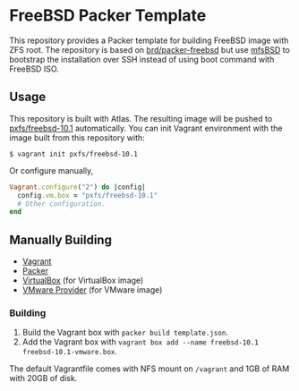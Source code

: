 FreeBSD Packer Template
=======================

This repository provides a Packer template for building FreeBSD image with ZFS root. The repository is based on [brd/packer-freebsd](https://github.com/brd/packer-freebsd) but use [mfsBSD](http://mfsbsd.vx.sk/) to bootstrap the installation over SSH instead of using boot command with FreeBSD ISO.

## Usage

This repository is built with Atlas. The resulting image will be pushed to [pxfs/freebsd-10.1](https://vagrantcloud.com/pxfs/boxes/freebsd-10.1) automatically. You can init Vagrant environment with the image built from this repository with:

```shell
$ vagrant init pxfs/freebsd-10.1
```

Or configure manually,

```ruby
Vagrant.configure("2") do |config|
  config.vm.box = "pxfs/freebsd-10.1"
  # Other configuration.
end
```

## Manually Building

* [Vagrant](https://www.vagrantup.com/)
* [Packer](https://www.packer.io/)
* [VirtualBox](https://www.virtualbox.org/) (for VirtualBox image)
* [VMware Provider](https://www.vagrantup.com/vmware) (for VMware image)

### Building

1. Build the Vagrant box with `packer build template.json`.
2. Add the Vagrant box with `vagrant box add --name freebsd-10.1 freebsd-10.1-vmware.box`.

The default Vagrantfile comes with NFS mount on `/vagrant` and 1GB of RAM with 20GB of disk.
